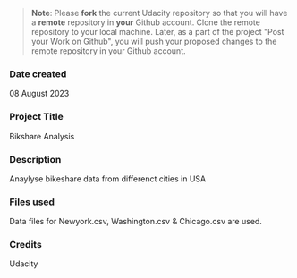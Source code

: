 >**Note**: Please **fork** the current Udacity repository so that you will have a **remote** repository in **your** Github account. Clone the remote repository to your local machine. Later, as a part of the project "Post your Work on Github", you will push your proposed changes to the remote repository in your Github account.

### Date created
08 August 2023

### Project Title
Bikshare Analysis

### Description
Anaylyse bikeshare data from differenct cities in USA

### Files used
Data files for Newyork.csv, Washington.csv & Chicago.csv are used.

### Credits
Udacity

